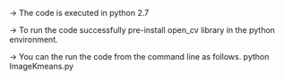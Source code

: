 -> The code is executed in python 2.7

-> To run the code successfully pre-install open_cv library in the python environment.

-> You can the run the code from the command line as follows.
   python ImageKmeans.py <imagefile> <number of clusters> <outputfile>